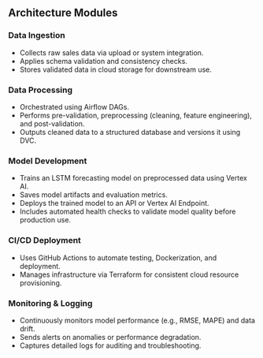 ## Architecture Modules

### Data Ingestion
- Collects raw sales data via upload or system integration.
- Applies schema validation and consistency checks.
- Stores validated data in cloud storage for downstream use.

### Data Processing
- Orchestrated using Airflow DAGs.
- Performs pre-validation, preprocessing (cleaning, feature engineering), and post-validation.
- Outputs cleaned data to a structured database and versions it using DVC.

### Model Development
- Trains an LSTM forecasting model on preprocessed data using Vertex AI.
- Saves model artifacts and evaluation metrics.
- Deploys the trained model to an API or Vertex AI Endpoint.
- Includes automated health checks to validate model quality before production use.

### CI/CD Deployment
- Uses GitHub Actions to automate testing, Dockerization, and deployment.
- Manages infrastructure via Terraform for consistent cloud resource provisioning.

### Monitoring & Logging
- Continuously monitors model performance (e.g., RMSE, MAPE) and data drift.
- Sends alerts on anomalies or performance degradation.
- Captures detailed logs for auditing and troubleshooting.
